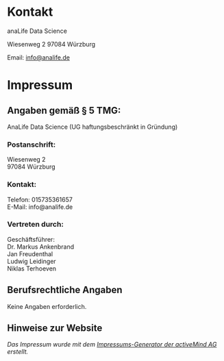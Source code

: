 # Kontakt

anaLife Data Science

Wiesenweg 2
97084 Würzburg

Email: info@analife.de


<h1>Impressum</h1>
<h2>Angaben gemäß § 5 TMG:</h2>
<p>AnaLife Data Science (UG haftungsbeschränkt in Gründung)<br></p>
<h3>Postanschrift:</h3>
<p>Wiesenweg 2<br>97084 Würzburg<br></p>
<h3>Kontakt:</h3>
<p>Telefon: 015735361657<br>E-Mail: info@analife.de</p>
<h3>Vertreten durch:</h3>
<p>Geschäftsführer:
<br>Dr. Markus Ankenbrand
<br>Jan Freudenthal
<br>Ludwig Leidinger
<br>Niklas Terhoeven</p>
<h2>Berufsrechtliche Angaben </h2>
Keine Angaben erforderlich.
<h2>Hinweise zur Website</h2>
<p><em>Das Impressum wurde mit dem <a href="https://www.activemind.de/datenschutz/impressums-generator/">Impressums-Generator der activeMind AG</a> erstellt.</em></p>
